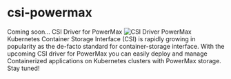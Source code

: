 # csi-powermax

Coming soon… CSI Driver for PowerMax
![CSI Driver PowerMax](/csipowermax.png)
Kubernetes Container Storage Interface (CSI) is rapidly growing in popularity as the de-facto standard for container-storage interface. With the upcoming CSI driver for PowerMax you can easily deploy and manage Containerized applications on Kubernetes clusters with PowerMax storage. Stay tuned!
